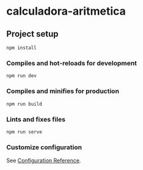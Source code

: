 # calculadora-aritmetica

## Project setup
```
npm install
```

### Compiles and hot-reloads for development
```
npm run dev
```

### Compiles and minifies for production
```
npm run build
```

### Lints and fixes files
```
npm run serve
```

### Customize configuration
See [Configuration Reference](https://cli.vuejs.org/config/).
